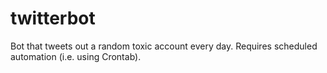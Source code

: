# twitterbot
Bot that tweets out a random toxic account every day. Requires scheduled automation (i.e. using Crontab).
